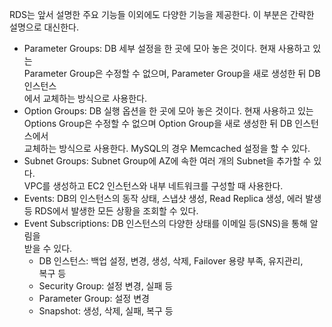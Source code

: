 RDS는 앞서 설명한 주요 기능들 이외에도 다양한 기능을 제공한다. 이 부분은 간략한  
설명으로 대신한다.  
- Parameter Groups: DB 세부 설정을 한 곳에 모아 놓은 것이다. 현재 사용하고 있는   
Parameter Group은 수정할 수 없으며, Parameter Group을 새로 생성한 뒤 DB 인스턴스  
에서 교체하는 방식으로 사용한다.   
- Option Groups: DB 실행 옵션을 한 곳에 모아 놓은 것이다. 현재 사용하고 있는   
Options Group은 수정할 수 없으며 Option Group을 새로 생성한 뒤 DB 인스턴스에서  
교체하는 방식으로 사용한다. MySQL의 경우 Memcached 설정을 할 수 있다.  
- Subnet Groups: Subnet Group에 AZ에 속한 여러 개의 Subnet을 추가할 수 있다.  
VPC를 생성하고 EC2 인스턴스와 내부 네트워크를 구성할 때 사용한다.   
- Events: DB의 인스턴스의 동작 상태, 스냅샷 생성, Read Replica 생성, 에러 발생  
등 RDS에서 발생한 모든 상황을 조회할 수 있다.  
- Event Subscriptions: DB 인스턴스의 다양한 상태를 이메일 등(SNS)을 통해 알림을  
받을 수 있다.  
   - DB 인스턴스: 백업 설정, 변경, 생성, 삭제, Failover 용량 부족, 유지관리,  
   복구 등  
   - Security Group: 설정 변경, 실패 등   
   - Parameter Group: 설정 변경  
   - Snapshot: 생성, 삭제, 실패, 복구 등  



























